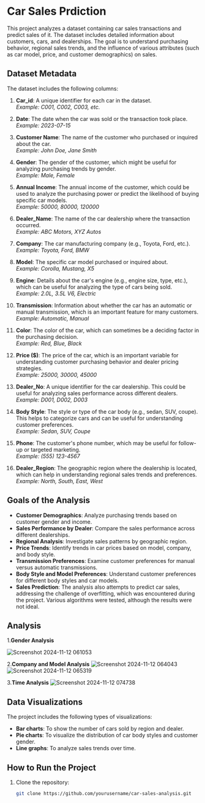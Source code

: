 # Car Sales Prdiction

This project analyzes a dataset containing car sales transactions and predict sales of it. The dataset includes detailed information about customers, cars, and dealerships. The goal is to understand purchasing behavior, regional sales trends, and the influence of various attributes (such as car model, price, and customer demographics) on sales.

## Dataset Metadata

The dataset includes the following columns:

1. **Car_id**: A unique identifier for each car in the dataset.  
   _Example: C001, C002, C003, etc._

2. **Date**: The date when the car was sold or the transaction took place.  
   _Example: 2023-07-15_

3. **Customer Name**: The name of the customer who purchased or inquired about the car.  
   _Example: John Doe, Jane Smith_

4. **Gender**: The gender of the customer, which might be useful for analyzing purchasing trends by gender.  
   _Example: Male, Female_

5. **Annual Income**: The annual income of the customer, which could be used to analyze the purchasing power or predict the likelihood of buying specific car models.  
   _Example: 50000, 80000, 120000_

6. **Dealer_Name**: The name of the car dealership where the transaction occurred.  
   _Example: ABC Motors, XYZ Autos_

7. **Company**: The car manufacturing company (e.g., Toyota, Ford, etc.).  
   _Example: Toyota, Ford, BMW_

8. **Model**: The specific car model purchased or inquired about.  
   _Example: Corolla, Mustang, X5_

9. **Engine**: Details about the car's engine (e.g., engine size, type, etc.), which can be useful for analyzing the type of cars being sold.  
   _Example: 2.0L, 3.5L V6, Electric_

10. **Transmission**: Information about whether the car has an automatic or manual transmission, which is an important feature for many customers.  
   _Example: Automatic, Manual_

11. **Color**: The color of the car, which can sometimes be a deciding factor in the purchasing decision.  
   _Example: Red, Blue, Black_

12. **Price ($)**: The price of the car, which is an important variable for understanding customer purchasing behavior and dealer pricing strategies.  
   _Example: 25000, 30000, 45000_

13. **Dealer_No**: A unique identifier for the car dealership. This could be useful for analyzing sales performance across different dealers.  
   _Example: D001, D002, D003_

14. **Body Style**: The style or type of the car body (e.g., sedan, SUV, coupe). This helps to categorize cars and can be useful for understanding customer preferences.  
   _Example: Sedan, SUV, Coupe_

15. **Phone**: The customer's phone number, which may be useful for follow-up or targeted marketing.  
   _Example: (555) 123-4567_

16. **Dealer_Region**: The geographic region where the dealership is located, which can help in understanding regional sales trends and preferences.  
   _Example: North, South, East, West_

## Goals of the Analysis

- **Customer Demographics**: Analyze purchasing trends based on customer gender and income.
- **Sales Performance by Dealer**: Compare the sales performance across different dealerships.
- **Regional Analysis**: Investigate sales patterns by geographic region.
- **Price Trends**: Identify trends in car prices based on model, company, and body style.
- **Transmission Preferences**: Examine customer preferences for manual versus automatic transmissions.
- **Body Style and Model Preferences**: Understand customer preferences for different body styles and car models.
- **Sales Prediction**: The analysis also attempts to predict car sales, addressing the challenge of overfitting, which was encountered during the project. Various algorithms were tested, although the results were not ideal.

## Analysis

1.**Gender Analysis**

![Screenshot 2024-11-12 061053](https://github.com/user-attachments/assets/decde912-9eb0-4d99-9b4f-f17a18e638a6)


2.**Company and Model Analysis**
![Screenshot 2024-11-12 064043](https://github.com/user-attachments/assets/60d8d779-a657-462b-88cf-71f699d4e980)
![Screenshot 2024-11-12 065319](https://github.com/user-attachments/assets/f7e79112-9fa3-4e1b-befb-05f7c4ac1818)

3.**Time Analysis**
![Screenshot 2024-11-12 074738](https://github.com/user-attachments/assets/72e7e4b1-1b59-44d9-a447-0dd5007e80b0)


## Data Visualizations

The project includes the following types of visualizations:
- **Bar charts**: To show the number of cars sold by region and dealer.
- **Pie charts**: To visualize the distribution of car body styles and customer gender.
- **Line graphs**: To analyze sales trends over time.

## How to Run the Project

1. Clone the repository:
   ```bash
   git clone https://github.com/yourusername/car-sales-analysis.git
